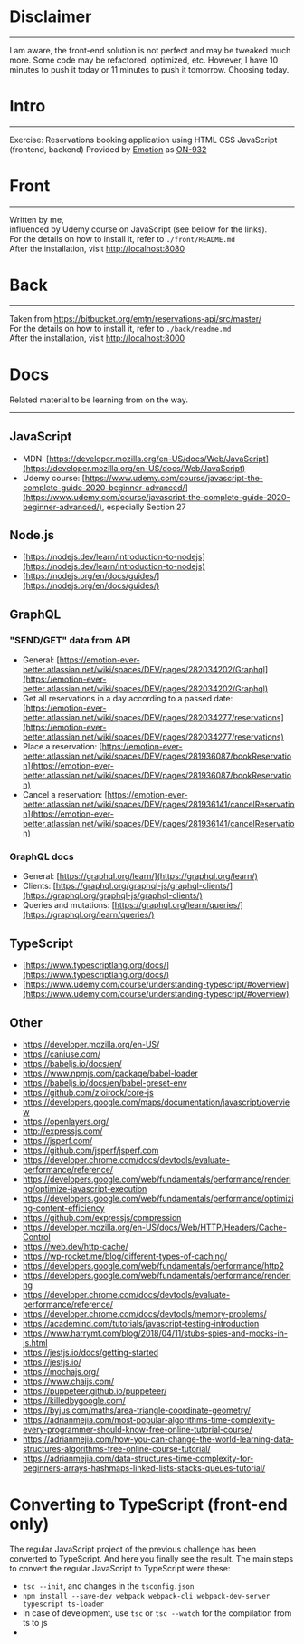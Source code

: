# Disclaimer

---------------------------------------

I am aware, the front-end solution is not perfect and may be tweaked much more. Some code may be refactored, 
optimized, etc. However, I have 10 minutes to push it today or 11 minutes to push it tomorrow. Choosing today.  

# Intro

---------------------------------------

Exercise: Reservations booking application using HTML CSS JavaScript (frontend, backend)
Provided by [Emotion](https://emotion.lt/) as [ON-932](https://emotion-ever-better.atlassian.net/browse/ON-932)

# Front

---------------------------------------

Written by me,  
influenced by Udemy course on JavaScript (see bellow for the links).  
For the details on how to install it, refer to `./front/README.md`  
After the installation, visit [http://localhost:8080](http://localhost:8080)


# Back

---------------------------------------

Taken from https://bitbucket.org/emtn/reservations-api/src/master/  
For the details on how to install it, refer to `./back/readme.md`  
After the installation, visit [http://localhost:8000](http://localhost:8000)


# Docs

Related material to be learning from on the way.

---------------------------------------

## JavaScript 

- MDN: [https://developer.mozilla.org/en-US/docs/Web/JavaScript](https://developer.mozilla.org/en-US/docs/Web/JavaScript)
- Udemy course: [https://www.udemy.com/course/javascript-the-complete-guide-2020-beginner-advanced/](https://www.udemy.com/course/javascript-the-complete-guide-2020-beginner-advanced/), especially Section 27


## Node.js

- [https://nodejs.dev/learn/introduction-to-nodejs](https://nodejs.dev/learn/introduction-to-nodejs)
- [https://nodejs.org/en/docs/guides/](https://nodejs.org/en/docs/guides/)


## GraphQL

### "SEND/GET" data from API

- General: [https://emotion-ever-better.atlassian.net/wiki/spaces/DEV/pages/282034202/Graphql](https://emotion-ever-better.atlassian.net/wiki/spaces/DEV/pages/282034202/Graphql)
- Get all reservations in a day according to a passed date: [https://emotion-ever-better.atlassian.net/wiki/spaces/DEV/pages/282034277/reservations](https://emotion-ever-better.atlassian.net/wiki/spaces/DEV/pages/282034277/reservations)
- Place a reservation: [https://emotion-ever-better.atlassian.net/wiki/spaces/DEV/pages/281936087/bookReservation](https://emotion-ever-better.atlassian.net/wiki/spaces/DEV/pages/281936087/bookReservation)
- Cancel a reservation: [https://emotion-ever-better.atlassian.net/wiki/spaces/DEV/pages/281936141/cancelReservation](https://emotion-ever-better.atlassian.net/wiki/spaces/DEV/pages/281936141/cancelReservation)

### GraphQL docs  

- General: [https://graphql.org/learn/](https://graphql.org/learn/)
- Clients: [https://graphql.org/graphql-js/graphql-clients/](https://graphql.org/graphql-js/graphql-clients/)
- Queries and mutations: [https://graphql.org/learn/queries/](https://graphql.org/learn/queries/)

## TypeScript

- [https://www.typescriptlang.org/docs/](https://www.typescriptlang.org/docs/)
- [https://www.udemy.com/course/understanding-typescript/#overview](https://www.udemy.com/course/understanding-typescript/#overview)

## Other

- https://developer.mozilla.org/en-US/
- https://caniuse.com/
- https://babeljs.io/docs/en/
- https://www.npmjs.com/package/babel-loader
- https://babeljs.io/docs/en/babel-preset-env
- https://github.com/zloirock/core-js
- https://developers.google.com/maps/documentation/javascript/overview
- https://openlayers.org/
- http://expressjs.com/
- https://jsperf.com/
- https://github.com/jsperf/jsperf.com
- https://developer.chrome.com/docs/devtools/evaluate-performance/reference/
- https://developers.google.com/web/fundamentals/performance/rendering/optimize-javascript-execution
- https://developers.google.com/web/fundamentals/performance/optimizing-content-efficiency
- https://github.com/expressjs/compression
- https://developer.mozilla.org/en-US/docs/Web/HTTP/Headers/Cache-Control
- https://web.dev/http-cache/
- https://wp-rocket.me/blog/different-types-of-caching/
- https://developers.google.com/web/fundamentals/performance/http2
- https://developers.google.com/web/fundamentals/performance/rendering
- https://developer.chrome.com/docs/devtools/evaluate-performance/reference/
- https://developer.chrome.com/docs/devtools/memory-problems/
- https://academind.com/tutorials/javascript-testing-introduction
- https://www.harrymt.com/blog/2018/04/11/stubs-spies-and-mocks-in-js.html
- https://jestjs.io/docs/getting-started
- https://jestjs.io/
- https://mochajs.org/
- https://www.chaijs.com/
- https://puppeteer.github.io/puppeteer/
- https://killedbygoogle.com/
- https://byjus.com/maths/area-triangle-coordinate-geometry/
- https://adrianmejia.com/most-popular-algorithms-time-complexity-every-programmer-should-know-free-online-tutorial-course/
- https://adrianmejia.com/how-you-can-change-the-world-learning-data-structures-algorithms-free-online-course-tutorial/
- https://adrianmejia.com/data-structures-time-complexity-for-beginners-arrays-hashmaps-linked-lists-stacks-queues-tutorial/

# Converting to TypeScript (front-end only)

The regular JavaScript project of the previous challenge has been converted to TypeScript. And here you finally see the result.
The main steps to convert the regular JavaScript to TypeScript were these:

- `tsc --init`, and changes in the `tsconfig.json`
- `npm install --save-dev webpack webpack-cli webpack-dev-server typescript ts-loader`
- In case of development, use `tsc` or `tsc --watch` for the compilation from ts to js
- 